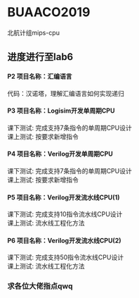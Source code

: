 BUAACO2019
==========
北航计组mips-cpu

进度进行至lab6
---------------
#### P2 项目名称：汇编语言
代码：汉诺塔，理解汇编语言如何实现递归

#### P3 项目名称：Logisim开发单周期CPU
课下测试: 完成支持7条指令的单周期CPU设计<br>
课上测试: 按要求新增指令<br>
#### P4 项目名称：Verilog开发单周期CPU
课下测试: 完成支持7条指令的单周期CPU设计<br>
课上测试: 按要求新增指令<br>
#### P5 项目名称：Verilog开发流水线CPU(1)
课下测试: 完成支持10指令流水线CPU设计<br>
课上测试: 流水线工程化方法<br>
#### P6 项目名称：Verilog开发流水线CPU(2)
课下测试: 完成支持50指令流水线CPU设计<br>
课上测试: 流水线工程化方法<br>

### 求各位大佬指点qwq
